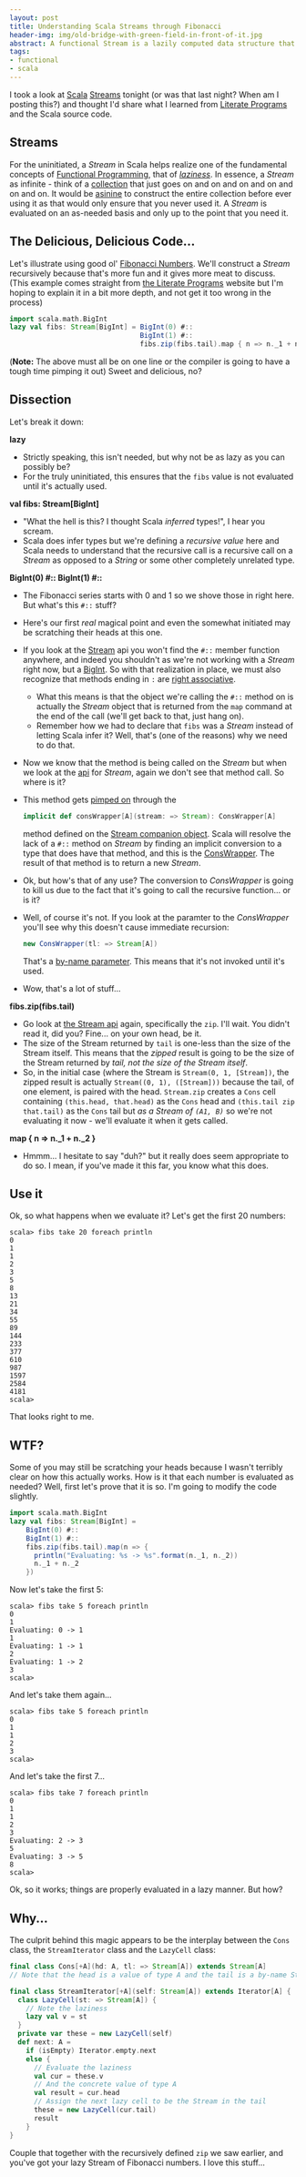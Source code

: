 ```yaml
---
layout: post
title: Understanding Scala Streams through Fibonacci
header-img: img/old-bridge-with-green-field-in-front-of-it.jpg
abstract: A functional Stream is a lazily computed data structure that can be hard to wrap your head around. I take a stab at explaining it while computing the Fibonacci series.
tags:
- functional
- scala
---
```

I took a look at [Scala](http://scala-lang.org) [Streams](http://blog.danielwellman.com/2008/03/streams-in-scal.html) tonight (or was that last night? When am I posting this?) and thought I'd share what I learned from [Literate Programs](http://en.literateprograms.org/Fibonacci_numbers_%28Scala%29) and the Scala source code.

Streams
-------

For the uninitiated, a *Stream* in Scala helps realize one of the fundamental concepts of [Functional Programming](http://www.joelonsoftware.com/items/2006/08/01.html), that of [*laziness*](http://en.wikipedia.org/wiki/Lazy_evaluation). In essence, a *Stream* as infinite - think of a [collection](http://www.codecommit.com/blog/scala/scala-collections-for-the-easily-bored-part-1 "The Scala Collection library is one of those things about Scala that, 'if you look at Scala for only one reason, this would be it', except that there are about a dozen of those 'things'") that just goes on and on and on and on and on and on. It would be [asinine](http://en.wikipedia.org/wiki/Paris_Hilton "Seriously... this chick is too dumb to really warrant our time - Yes, I understand the irony of linking to her here... shut up and keep reading") to construct the entire collection before ever using it as that would only ensure that you never used it. A *Stream* is evaluated on an as-needed basis and only up to the point that you need it.

The Delicious, Delicious Code...
--------------------------------

Let's illustrate using good ol' [Fibonacci Numbers](http://en.wikipedia.org/wiki/Fibonacci_number "Fibonacci numbers are the 'other' facility used to illustrate programming concepts - there are only two, and the other is 'Hello World'."). We'll construct a *Stream* recursively because that's more fun and it gives more meat to discuss. (This example comes straight from [the Literate Programs](http://en.literateprograms.org/Fibonacci_numbers_%28Scala%29) website but I'm hoping to explain it in a bit more depth, and not get it too wrong in the process)

``` scala
import scala.math.BigInt
lazy val fibs: Stream[BigInt] = BigInt(0) #::
                                BigInt(1) #::
                                fibs.zip(fibs.tail).map { n => n._1 + n._2 }
```

(**Note:** The above must all be on one line or the compiler is going to have a tough time pimping it out) Sweet and delicious, no?

Dissection
----------

Let's break it down:

**lazy**

- Strictly speaking, this isn't needed, but why not be as lazy as you can possibly be?
- For the truly uninitiated, this ensures that the `fibs` value is not evaluated until it's actually used.

**val fibs: Stream[BigInt]**

- "What the hell is this? I thought Scala *inferred* types!", I hear you scream.
- Scala does infer types but we're defining a *recursive value* here and Scala needs to understand that the recursive call is a recursive call on a *Stream* as opposed to a *String* or some other completely unrelated type.

**BigInt(0) \#:: BigInt(1) \#::**

- The Fibonacci series starts with 0 and 1 so we shove those in right here. But what's this `#::` stuff?
- Here's our first *real* magical point and even the somewhat initiated may be scratching their heads at this one.
- If you look at the [Stream](http://www.scala-lang.org/api/2.9.0/index.html#scala.collection.immutable.Stream "I'm directing this topic at to Scala 2.9.0 right now as opposed to 'current' because I have no idea what will happen in the future") api you won't find the `#::` member function anywhere, and indeed you shouldn't as we're not working with a *Stream* right now, but a [BigInt](http://www.scala-lang.org/api/2.9.0/index.html#scala.math.BigInt "My Int's bigger than yours"). So with that realization in place, we must also recognize that methods ending in `:` are [right associative](http://stackoverflow.com/questions/1162924/what-good-are-right-associative-methods-in-scala "Someone wanted to call it 'wrong associative' but Martin fired that guy").
  - What this means is that the object we're calling the `#::` method on is actually the *Stream* object that is returned from the `map` command at the end of the call (we'll get back to that, just hang on).
  - Remember how we had to declare that `fibs` was a *Stream* instead of letting Scala infer it? Well, that's (one of the reasons) why we need to do that.
- Now we know that the method is being called on the *Stream* but when we look at the [api](http://www.scala-lang.org/api/2.9.0/index.html#scala.collection.immutable.Stream) for *Stream*, again we don't see that method call. So where is it?
- This method gets [pimped on](http://scala.sygneca.com/patterns/pimp-my-library) through the

  ``` scala
  implicit def consWrapper[A](stream: => Stream): ConsWrapper[A]
  ```

  method defined on the [Stream companion object](http://www.scala-lang.org/api/2.9.0/index.html#scala.collection.immutable.Stream$). Scala will resolve the lack of a `#::` method on *Stream* by finding an implicit conversion to a type that does have that method, and this is the [ConsWrapper](http://www.scala-lang.org/api/2.9.0/index.html#scala.collection.immutable.Stream$$ConsWrapper "I once knew this guy who was a Rapper that spent five years in jail... coincidence?").  The result of that method is to return a new *Stream*.
- Ok, but how's that of any use? The conversion to *ConsWrapper* is going to kill us due to the fact that it's going to call the recursive function... or is it?
- Well, of course it's not. If you look at the paramter to the *ConsWrapper* you'll see why this doesn't cause immediate recursion:

  ``` scala
  new ConsWrapper(tl: => Stream[A])
  ```

  That's a [by-name parameter](http://locrianmode.blogspot.com/2011/07/scala-by-name-parameter.html). This means that it's not invoked until it's used.
- Wow, that's a lot of stuff...

**fibs.zip(fibs.tail)**

- Go look at [the Stream api](http://www.scala-lang.org/api/2.9.0/index.html#scala.collection.immutable.Stream "I bet you didn't even hover over this link.") again, specifically the `zip`. I'll wait. You didn't read it, did you? Fine... on your own head, be it.
- The size of the Stream returned by `tail` is one-less than the size of the Stream itself. This means that the *zipped* result is going to be the size of the Stream returned by *tail, not the size of the Stream itself*.
- So, in the initial case (where the Stream is `Stream(0, 1, [Stream])`, the zipped result is actually `Stream((0, 1), ([Stream]))` because the tail, of one element, is paired with the head. `Stream.zip` creates a `Cons` cell containing `(this.head, that.head)` as the `Cons` head and `(this.tail zip that.tail)` as the `Cons` tail but *as a Stream of `(A1, B)`* so we're not evaluating it now - we'll evaluate it when it gets called.

**map { n =\> n.\_1 + n.\_2 }**
  
- Hmmm... I hesitate to say "duh?" but it really does seem appropriate to do so. I mean, if you've made it this far, you know what this does.

Use it
------

Ok, so what happens when we evaluate it? Let's get the first 20 numbers:

    scala> fibs take 20 foreach println
    0
    1
    1
    2
    3
    5
    8
    13
    21
    34
    55
    89
    144
    233
    377
    610
    987
    1597
    2584
    4181
    scala>

That looks right to me.

WTF?
----

Some of you may still be scratching your heads because I wasn't terribly clear on how this actually works. How is it that each number is evaluated as needed? Well, first let's prove that it is so. I'm going to modify the code slightly.

``` scala
import scala.math.BigInt
lazy val fibs: Stream[BigInt] =
    BigInt(0) #::
    BigInt(1) #::
    fibs.zip(fibs.tail).map(n => {
      println("Evaluating: %s -> %s".format(n._1, n._2))
      n._1 + n._2
    })
```

Now let's take the first 5:

    scala> fibs take 5 foreach println
    0
    1
    Evaluating: 0 -> 1
    1
    Evaluating: 1 -> 1
    2
    Evaluating: 1 -> 2
    3
    scala>

And let's take them again...

    scala> fibs take 5 foreach println
    0
    1
    1
    2
    3
    scala>

And let's take the first 7...

    scala> fibs take 7 foreach println
    0
    1
    1
    2
    3
    Evaluating: 2 -> 3
    5
    Evaluating: 3 -> 5
    8
    scala>

Ok, so it works; things are properly evaluated in a lazy manner. But how?

Why...
------

The culprit behind this magic appears to be the interplay between the `Cons` class, the `StreamIterator` class and the `LazyCell` class:

``` scala
final class Cons[+A](hd: A, tl: => Stream[A]) extends Stream[A]
// Note that the head is a value of type A and the tail is a by-name Stream
```

``` scala
final class StreamIterator[+A](self: Stream[A]) extends Iterator[A] {
  class LazyCell(st: => Stream[A]) {
    // Note the laziness
    lazy val v = st
  }
  private var these = new LazyCell(self)
  def next: A =
    if (isEmpty) Iterator.empty.next
    else {
      // Evaluate the laziness
      val cur = these.v
      // And the concrete value of type A
      val result = cur.head
      // Assign the next lazy cell to be the Stream in the tail
      these = new LazyCell(cur.tail)
      result
    }
}
```

Couple that together with the recursively defined `zip` we saw earlier, and you've got your lazy Stream of Fibonacci numbers. I love this stuff...
